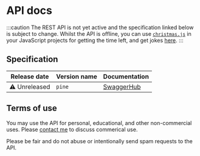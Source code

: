 # API docs

:::caution
The REST API is not yet active and the specification linked below is subject to change.
Whilst the API is offline, you can use [`christmas.js`](/other/christmas.js) in your JavaScript projects for getting the time left, and get jokes [here](https://cdn.statically.io/gh/christmas-countdown/api/main/jokes/en.json).
:::

## Specification

|Release date |Version name|Documentation|
|-------------|------------|-------------|
|<!--November 2021-->:warning: Unreleased|`pine`|[SwaggerHub](https://app.swaggerhub.com/apis-docs/eartharoid/christmas-countdown/pine)|

## Terms of use

You may use the API for personal, educational, and other non-commercial uses. Please [contact me](https://eartharoid.me/contact/) to discuss commerical use.

Please be fair and do not abuse or intentionally send spam requests to the API.